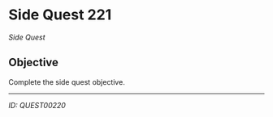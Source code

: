 # Side Quest 221

*Side Quest*

## Objective
Complete the side quest objective.

---
*ID: QUEST00220*